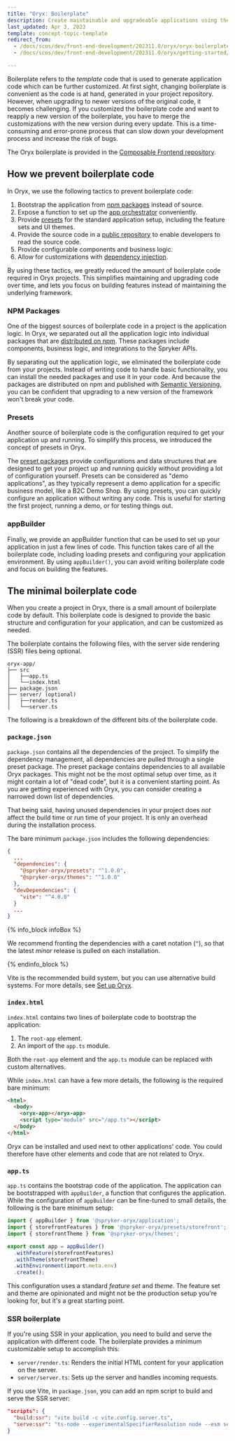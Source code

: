 ```yaml
---
title: "Oryx: Boilerplate"
description: Create maintainable and upgradeable applications using the Oryx boilerplate
last_updated: Apr 3, 2023
template: concept-topic-template
redirect_from:
  - /docs/scos/dev/front-end-development/202311.0/oryx/oryx-boilerplate.html
  - /docs/scos/dev/front-end-development/202311.0/oryx/getting-started/oryx-boilerplate.html

---
```



Boilerplate refers to the _template_ code that is used to generate application code which can be further customized. At first sight, changing boilerplate is convenient as the code is at hand, generated in your project repository. However, when upgrading to newer versions of the original code, it becomes challenging. If you customized the boilerplate code and want to reapply a new version of the boilerplate, you have to merge the customizations with the new version during every update. This is a time-consuming and error-prone process that can slow down your development process and increase the risk of bugs.

The Oryx boilerplate is provided in the [Composable Frontend repository](https://github.com/spryker/oryx-starter).

## How we prevent boilerplate code

In Oryx, we use the following tactics to prevent boilerplate code:

1. Bootstrap the application from [npm packages](https://www.npmjs.com/org/spryker-oryx) instead of source.
2. Expose a function to set up the [app orchestrator](/docs/dg/dev/frontend-development/{{page.version}}/oryx/building-applications/oryx-application-orchestration/oryx-application-orchestration.html) conveniently.
3. Provide [presets](/docs/dg/dev/frontend-development/{{page.version}}/oryx/building-applications/oryx-presets.html) for the standard application setup, including the feature sets and UI themes.
4. Provide the source code in a [public repository](https://github.com/spryker/oryx) to enable developers to read the source code.
5. Provide configurable components and business logic.
6. Allow for customizations with [dependency injection](/docs/dg/dev/frontend-development/{{page.version}}/oryx/architecture/dependency-injection/dependency-injection.html).

By using these tactics, we greatly reduced the amount of boilerplate code required in Oryx projects. This simplifies maintaining and upgrading code over time, and lets you focus on building features instead of maintaining the underlying framework.

### NPM Packages

One of the biggest sources of boilerplate code in a project is the application logic. In Oryx, we separated out all the application logic into individual packages that are [distributed on npm](https://www.npmjs.com/org/spryker-oryx). These packages include components, business logic, and integrations to the Spryker APIs.

By separating out the application logic, we eliminated the boilerplate code from your projects. Instead of writing code to handle basic functionality, you can install the needed packages and use it in your code. And because the packages are distributed on npm and published with [Semantic Versioning](https://semver.org/), you can be confident that upgrading to a new version of the framework won't break your code.

### Presets

Another source of boilerplate code is the configuration required to get your application up and running. To simplify this process, we introduced the concept of presets in Oryx.

The [preset packages](https://www.npmjs.com/package/@spryker-oryx/oryx-presets.html) provide configurations and data structures that are designed to get your project up and running quickly without providing a lot of configuration yourself. Presets can be considered as "demo applications", as they typically represent a demo application for a specific business model, like a B2C Demo Shop. By using presets, you can quickly configure an application without writing any code. This is useful for starting the first project, running a demo, or for testing things out.

### appBuilder

Finally, we provide an appBuilder function that can be used to set up your application in just a few lines of code. This function takes care of all the boilerplate code, including loading presets and configuring your application environment. By using `appBuilder()`, you can avoid writing boilerplate code and focus on building the features.

## The minimal boilerplate code

When you create a project in Oryx, there is a small amount of boilerplate code by default. This boilerplate code is designed to provide the basic structure and configuration for your application, and can be customized as needed.

The boilerplate contains the following files, with the server side rendering (SSR) files being optional.

```
oryx-app/
├── src
│   ├──app.ts
│   └──index.html
├── package.json
├── server/ (optional)
│   ├──render.ts
│   └──server.ts
```

The following is a breakdown of the different bits of the boilerplate code.

### `package.json`

`package.json` contains all the dependencies of the project. To simplify the dependency management, all dependencies are pulled through a single preset package. The preset package contains dependencies to all available Oryx packages. This might not be the most optimal setup over time, as it might contain a lot of "dead code", but it is a convenient starting point. As you are getting experienced with Oryx, you can consider creating a narrowed down list of dependencies.

That being said, having unused dependencies in your project does _not_ affect the build time or run time of your project. It is only an overhead during the installation process.

The bare minimum `package.json` includes the following dependencies:

```json
{
  ...
  "dependencies": {
    "@spryker-oryx/presets": "^1.0.0",
    "@spryker-oryx/themes": "^1.0.0"
  },
  "devDependencies": {
    "vite": "^4.0.0"
  }
  ...
}
```

{% info_block infoBox %}

We recommend fronting the dependencies with a caret notation (`^`), so that the latest _minor_ release is pulled on each installation.

{% endinfo_block %}


Vite is the recommended build system, but you can use alternative build systems. For more details, see [Set up Oryx](/docs/dg/dev/frontend-development/{{page.version}}/oryx/getting-started/set-up-oryx.html).

### `index.html`

`index.html` contains two lines of boilerplate code to bootstrap the application:

1. The `root-app` element.
2. An import of the `app.ts` module.

Both the `root-app` element and the `app.ts` module can be replaced with custom alternatives.

While `index.html` can have a few more details, the following is the required bare minimum:

```html
<html>
  <body>
    <oryx-app></oryx-app>
    <script type="module" src="/app.ts"></script>
  </body>
</html>
```

Oryx can be installed and used next to other applications' code. You could therefore have other elements and code that are not related to Oryx.

### `app.ts`

`app.ts` contains the bootstrap code of the application. The application can be bootstrapped with `appBuilder`, a function that configures the application. While the configuration of `appBuilder` can be fine-tuned to small details, the following is the bare minimum setup:

```ts
import { appBuilder } from '@spryker-oryx/application';
import { storefrontFeatures } from '@spryker-oryx/presets/storefront';
import { storefrontTheme } from '@spryker-oryx/themes';

export const app = appBuilder()
  .withFeature(storefrontFeatures)
  .withTheme(storefrontTheme)
  .withEnvironment(import.meta.env)
  .create();
```

This configuration uses a standard _feature set_ and _theme_. The feature set and theme are opinionated and might not be the production setup you're looking for, but it's a great starting point.

### SSR boilerplate

If you're using SSR in your application, you need to build and serve the application with different code. The boilerplate provides a minimum customizable setup to accomplish this:

- `server/render.ts`: Renders the initial HTML content for your application on the server.
- `server/server.ts`: Sets up the server and handles incoming requests.

If you use Vite, in `package.json`, you can add an npm script to build and serve the SSR server:

```json
"scripts": {
  "build:ssr": "vite build -c vite.config.server.ts",
  "serve:ssr": "ts-node --experimentalSpecifierResolution node --esm server/server",
}
```
